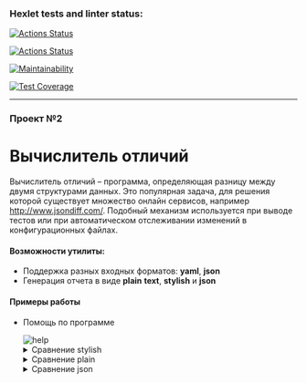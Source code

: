 ### Hexlet tests and linter status:

[![Actions Status](https://github.com/SGD77/frontend-project-46/actions/workflows/hexlet-check.yml/badge.svg)](https://github.com/SGD77/frontend-project-46/actions)

[![Actions Status](https://github.com/SGD77/frontend-project-46/actions/workflows/compare-check.yml/badge.svg)](https://github.com/SGD77/frontend-project-46/actions)

[![Maintainability](https://api.codeclimate.com/v1/badges/4701a358ff5a9ce1739b/maintainability)](https://codeclimate.com/github/SGD77/frontend-project-46/maintainability)

[![Test Coverage](https://api.codeclimate.com/v1/badges/4701a358ff5a9ce1739b/test_coverage)](https://codeclimate.com/github/SGD77/frontend-project-46/test_coverage)

---

### Проект №2

# Вычислитель отличий

Вычислитель отличий – программа, определяющая разницу между двумя структурами данных. Это популярная задача, для решения которой существует множество онлайн сервисов, например http://www.jsondiff.com/. Подобный механизм используется при выводе тестов или при автоматическом отслеживании изменений в конфигурационных файлах.

#### Возможности утилиты:

- Поддержка разных входных форматов: **yaml**, **json**
- Генерация отчета в виде **plain** **text**, **stylish** и **json**

#### Примеры работы

- Помощь по программе

  <img src='https://github.com/user-attachments/assets/4d27dabf-0242-4df7-8901-5af48c2d4fac' alt = 'help'>


    <details>
    <summary> Сравнение stylish </summary>


  ***JSON***
  
    <img src='https://github.com/user-attachments/assets/12234ce1-930c-4bd1-aebd-65bea4b23df8' alt = 'json stylish'>


  ***YAML***

    <img src='https://github.com/user-attachments/assets/bea785b2-368d-4abd-94b4-8a12fbc2888c' alt = 'yaml stylish'>

    </details>
    
    <details>
    <summary> Сравнение plain </summary>

    <img src='https://github.com/user-attachments/assets/ffdddf17-08c3-4bb7-ab09-20db00cc71fb' alt = 'plain'>

    </details>
    
    <details>
    <summary> Сравнение json </summary>
        
    <img src='https://github.com/user-attachments/assets/011c904f-b033-4af1-98ce-ddfa475fbd5d' alt = 'json'>
    </details>
